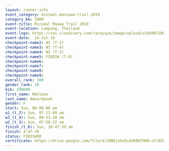 ```yaml
---
layout: runner-info 
event_category: minimal-meniewa-trail-2019 
category_km: 29KM 
event-title: Minimal Maewa Trail 2019 
event-location: Lampang, Thailand 
event-logo: https://res.cloudinary.com/raceyaya/image/upload/v1569072805/logo/minimal-trail_ktnvsp.jpg 
event-date:  14-Jul-19 
checkpoint-name2: W1 (T-2) 
checkpoint-name3: W3 (T-4) 
checkpoint-name4: W2 (T-3) 
checkpoint-name5: FINISH (T-6) 
checkpoint-name6: 
checkpoint-name7: 
checkpoint-name8: 
checkpoint-name9: 
overall_rank: 100
gender_rank: 26
bib: 290040
first_name: Matinee
last_name: Amnardpook
gender: F
start: Sun, 06-00-00 am
w1_(t_2): Sun, 07-11-09 am
w3_(t_4): Sun, 08-53-10 am
w2_(t_3): Sun, 07-50-37 am
finish_(t_6): Sun, 10-47-39 am
finish: 4-47-39
status: FINISHER
certificate: https://drive.google.com/file/d/10BEjnhe5ikXKB6T98N-ntl0IbO2bXl0i/view?usp=sharing
---
```

